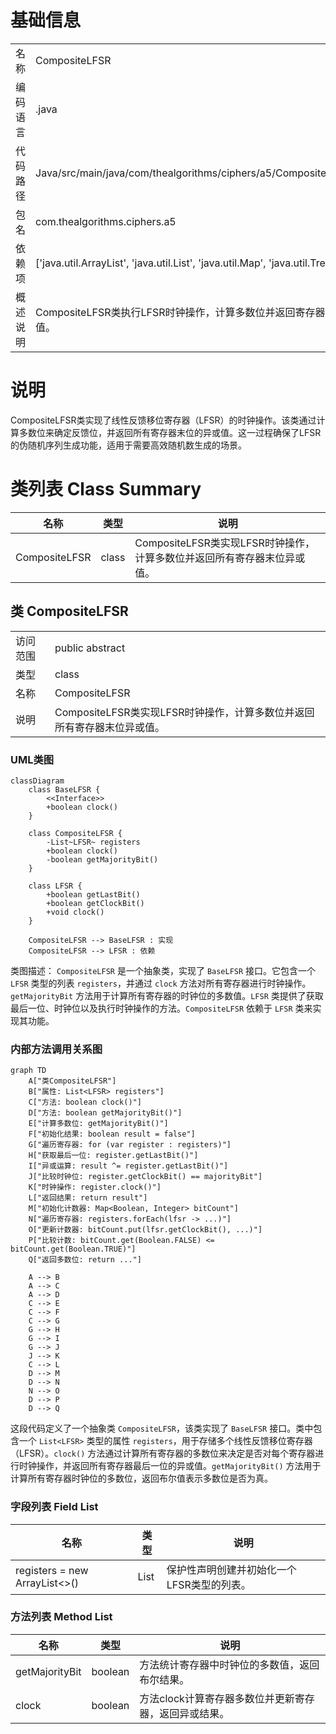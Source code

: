 # 基础信息

|      |      |
|------|------|
| 名称 | CompositeLFSR |
| 编码语言 | .java |
| 代码路径 | Java/src/main/java/com/thealgorithms/ciphers/a5/CompositeLFSR.java |
| 包名 | com.thealgorithms.ciphers.a5 |
| 依赖项 | ['java.util.ArrayList', 'java.util.List', 'java.util.Map', 'java.util.TreeMap'] |
| 概述说明 | CompositeLFSR类执行LFSR时钟操作，计算多数位并返回寄存器末位异或值。 |

# 说明

CompositeLFSR类实现了线性反馈移位寄存器（LFSR）的时钟操作。该类通过计算多数位来确定反馈位，并返回所有寄存器末位的异或值。这一过程确保了LFSR的伪随机序列生成功能，适用于需要高效随机数生成的场景。

# 类列表 Class Summary

| 名称   | 类型  | 说明 |
|-------|------|-------------|
| CompositeLFSR | class | CompositeLFSR类实现LFSR时钟操作，计算多数位并返回所有寄存器末位异或值。 |



## 类 CompositeLFSR

|      |      |
|------|------|
| 访问范围 | public abstract |
| 类型 | class |
| 名称 | CompositeLFSR |
| 说明 | CompositeLFSR类实现LFSR时钟操作，计算多数位并返回所有寄存器末位异或值。 |


### UML类图

```mermaid
classDiagram
    class BaseLFSR {
        <<Interface>>
        +boolean clock()
    }

    class CompositeLFSR {
        -List~LFSR~ registers
        +boolean clock()
        -boolean getMajorityBit()
    }

    class LFSR {
        +boolean getLastBit()
        +boolean getClockBit()
        +void clock()
    }

    CompositeLFSR --> BaseLFSR : 实现
    CompositeLFSR --> LFSR : 依赖
```

类图描述：
`CompositeLFSR` 是一个抽象类，实现了 `BaseLFSR` 接口。它包含一个 `LFSR` 类型的列表 `registers`，并通过 `clock` 方法对所有寄存器进行时钟操作。`getMajorityBit` 方法用于计算所有寄存器的时钟位的多数值。`LFSR` 类提供了获取最后一位、时钟位以及执行时钟操作的方法。`CompositeLFSR` 依赖于 `LFSR` 类来实现其功能。


### 内部方法调用关系图

```mermaid
graph TD
    A["类CompositeLFSR"]
    B["属性: List<LFSR> registers"]
    C["方法: boolean clock()"]
    D["方法: boolean getMajorityBit()"]
    E["计算多数位: getMajorityBit()"]
    F["初始化结果: boolean result = false"]
    G["遍历寄存器: for (var register : registers)"]
    H["获取最后一位: register.getLastBit()"]
    I["异或运算: result ^= register.getLastBit()"]
    J["比较时钟位: register.getClockBit() == majorityBit"]
    K["时钟操作: register.clock()"]
    L["返回结果: return result"]
    M["初始化计数器: Map<Boolean, Integer> bitCount"]
    N["遍历寄存器: registers.forEach(lfsr -> ...)"]
    O["更新计数器: bitCount.put(lfsr.getClockBit(), ...)"]
    P["比较计数: bitCount.get(Boolean.FALSE) <= bitCount.get(Boolean.TRUE)"]
    Q["返回多数位: return ..."]

    A --> B
    A --> C
    A --> D
    C --> E
    C --> F
    C --> G
    G --> H
    G --> I
    G --> J
    J --> K
    C --> L
    D --> M
    D --> N
    N --> O
    D --> P
    D --> Q
```

这段代码定义了一个抽象类 `CompositeLFSR`，该类实现了 `BaseLFSR` 接口。类中包含一个 `List<LFSR>` 类型的属性 `registers`，用于存储多个线性反馈移位寄存器（LFSR）。`clock()` 方法通过计算所有寄存器的多数位来决定是否对每个寄存器进行时钟操作，并返回所有寄存器最后一位的异或值。`getMajorityBit()` 方法用于计算所有寄存器时钟位的多数位，返回布尔值表示多数位是否为真。

### 字段列表 Field List

| 名称  | 类型  | 说明 |
|-------|-------|------|
| registers = new ArrayList<>() | List<LFSR> | 保护性声明创建并初始化一个LFSR类型的列表。 |

### 方法列表 Method List

| 名称  | 类型  | 说明 |
|-------|-------|------|
| getMajorityBit | boolean | 方法统计寄存器中时钟位的多数值，返回布尔结果。 |
| clock | boolean | 方法clock计算寄存器多数位并更新寄存器，返回异或结果。 |




